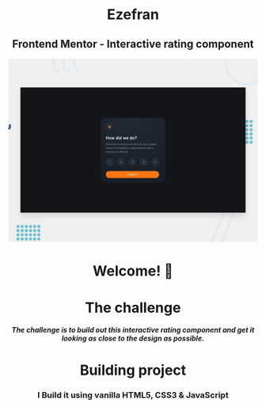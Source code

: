 

<div align="center">

  <h1>Ezefran</h1>

  <h2 align="center">Frontend Mentor - Interactive rating component</h2>

</div>


![Design preview for the Interactive rating component coding challenge](./design/desktop-preview.jpg)

  <h1 align="center">Welcome! 👋</h2>

<div align="center">
<h1>
The challenge
</h1>
<h5>
The challenge is to build out this interactive rating component and get it looking as close to the design as possible.
</h5>
</div>

<div align="center">
<h1>
Building  project
</h1>
<h3>I Build it using vanilla HTML5, CSS3 & JavaScript</h3>
</div>


